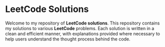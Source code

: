 # LeetCode Solutions

Welcome to my repository of **LeetCode solutions**. This repository contains my solutions to various **LeetCode** problems. Each solution is written in a clean and efficient manner, with explanations provided where necessary to help users understand the thought process behind the code.
